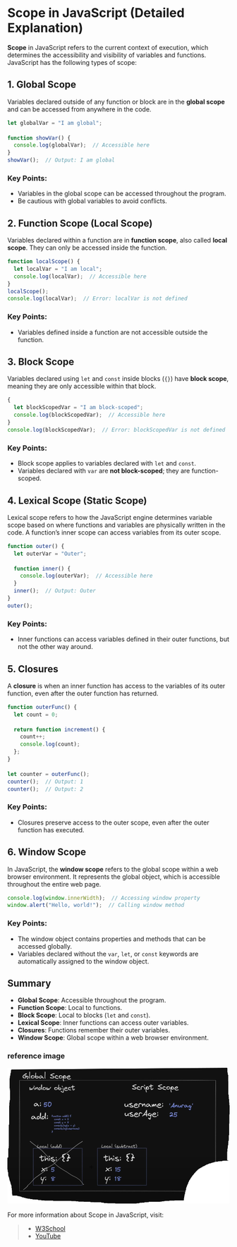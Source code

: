 # Scope in JavaScript (Detailed Explanation)

**Scope** in JavaScript refers to the current context of execution, which determines the accessibility and visibility of variables and functions. JavaScript has the following types of scope:

## 1. Global Scope

Variables declared outside of any function or block are in the **global scope** and can be accessed from anywhere in the code.

```js
let globalVar = "I am global";

function showVar() {
  console.log(globalVar);  // Accessible here
}
showVar();  // Output: I am global
```

### Key Points:
- Variables in the global scope can be accessed throughout the program.
- Be cautious with global variables to avoid conflicts.

## 2. Function Scope (Local Scope)

Variables declared within a function are in **function scope**, also called **local scope**. They can only be accessed inside the function.

```js
function localScope() {
  let localVar = "I am local";
  console.log(localVar);  // Accessible here
}
localScope();
console.log(localVar);  // Error: localVar is not defined
```

### Key Points:
- Variables defined inside a function are not accessible outside the function.

## 3. Block Scope

Variables declared using `let` and `const` inside blocks (`{}`) have **block scope**, meaning they are only accessible within that block.

```js
{
  let blockScopedVar = "I am block-scoped";
  console.log(blockScopedVar);  // Accessible here
}
console.log(blockScopedVar);  // Error: blockScopedVar is not defined
```

### Key Points:
- Block scope applies to variables declared with `let` and `const`.
- Variables declared with `var` are **not block-scoped**; they are function-scoped.

## 4. Lexical Scope (Static Scope)

Lexical scope refers to how the JavaScript engine determines variable scope based on where functions and variables are physically written in the code. A function’s inner scope can access variables from its outer scope.

```js
function outer() {
  let outerVar = "Outer";

  function inner() {
    console.log(outerVar);  // Accessible here
  }
  inner();  // Output: Outer
}
outer();
```

### Key Points:
- Inner functions can access variables defined in their outer functions, but not the other way around.

## 5. Closures

A **closure** is when an inner function has access to the variables of its outer function, even after the outer function has returned.

```js
function outerFunc() {
  let count = 0;

  return function increment() {
    count++;
    console.log(count);
  };
}

let counter = outerFunc();
counter();  // Output: 1
counter();  // Output: 2
```

### Key Points:
- Closures preserve access to the outer scope, even after the outer function has executed.

## 6. Window Scope

In JavaScript, the **window scope** refers to the global scope within a web browser environment. It represents the global object, which is accessible throughout the entire web page.

```js
console.log(window.innerWidth);  // Accessing window property
window.alert("Hello, world!");  // Calling window method
```

### Key Points:
- The window object contains properties and methods that can be accessed globally.
- Variables declared without the `var`, `let`, or `const` keywords are automatically assigned to the window object.

## Summary

- **Global Scope**: Accessible throughout the program.
- **Function Scope**: Local to functions.
- **Block Scope**: Local to blocks (`let` and `const`).
- **Lexical Scope**: Inner functions can access outer variables.
- **Closures**: Functions remember their outer variables.
- **Window Scope**: Global scope within a web browser environment.

### reference image

![Scope Image](./images/image.png)

For more information about Scope in JavaScript, visit: 
> - [W3School](https://www.w3schools.com/js/js_scope.asp)
> - [YouTube](https://www.youtube.com/watch?v=7QhMQRRBpZ0&list=PLfEr2kn3s-br9ZFmejfLhAgMbGgbpdof8&index=74)




